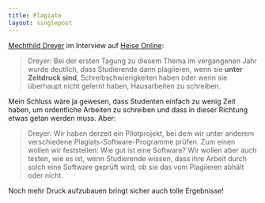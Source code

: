 ```yaml
---
title: Plagiate
layout: singlepost
---
```


[Mechthild Dreyer](http://www.philosophie.uni-mainz.de/740_DEU_HTML.php) im Interview auf [Heise Online](http://m.heise.de/newsticker/meldung/Plagiate-Sich-nur-auf-Promotionen-zu-konzentrieren-greift-zu-kurz-1918327.html):

> Dreyer: Bei der ersten Tagung zu diesem Thema im vergangenen Jahr wurde deutlich, dass Studierende dann plagiieren, wenn sie **unter Zeitdruck sind**, Schreibschwierigkeiten haben oder wenn sie überhaupt nicht gelernt haben, Hausarbeiten zu schreiben.

Mein Schluss wäre ja gewesen, dass Studenten einfach zu wenig Zeit haben, um ordentliche Arbeiten zu schreiben und dass in dieser Richtung etwas getan werden muss. Aber:

> Dreyer: Wir haben derzeit ein Pilotprojekt, bei dem wir unter anderem verschiedene Plagiats-Software-Programme prüfen. Zum einen wollen wir feststellen: Wie gut ist eine Software? Wir wollen aber auch testen, wie es ist, wenn Studierende wissen, dass ihre Arbeit durch solch eine Software geprüft wird, ob sie das vom Plagiieren abhält oder nicht.

Noch mehr Druck aufzubauen bringt sicher auch tolle Ergebnisse!